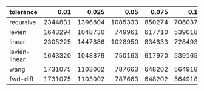 | tolerance  |  0.01 |  0.025 |  0.05 |  0.075 |  0.1 |  0.15 |  0.2 |  0.25 |  0.5 |  1 |
|-----------| -----:| -----:| -----:| -----:| -----:| -----:| -----:| -----:| -----:| -----:|
| recursive    | 2344831 | 1396804 | 1085333 | 850274 | 706037 | 612234 | 552237 | 490896 | 335160 | 259622 |
| levien       | 1643294 | 1048730 | 749961 | 617710 | 539018 | 445563 | 390451 | 352651 | 259705 | 194405 |
| linear       | 2305225 | 1447886 | 1028950 | 834833 | 728493 | 602113 | 521800 | 465788 | 338716 | 245004 |
| levien-linear| 1643320 | 1048879 | 750163 | 617970 | 539165 | 445756 | 390622 | 352775 | 259688 | 194289 |
| wang         | 1731075 | 1103002 | 787663 | 648202 | 564918 | 466366 | 408298 | 368431 | 270588 | 201911 |
| fwd-diff     | 1731075 | 1103002 | 787663 | 648202 | 564918 | 466366 | 408298 | 368431 | 270588 | 201911 |
